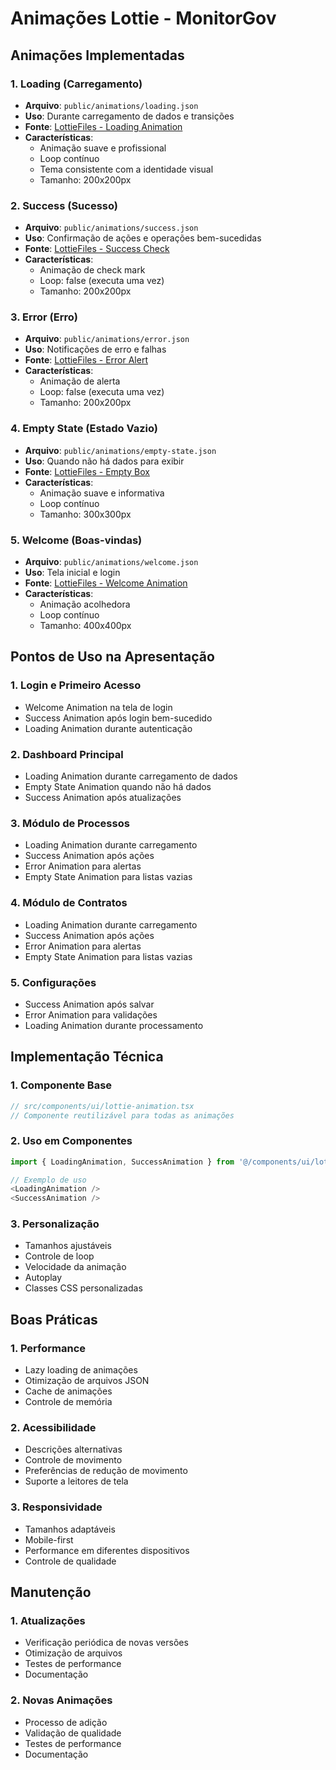 # Animações Lottie - MonitorGov

## Animações Implementadas

### 1. Loading (Carregamento)
- **Arquivo**: `public/animations/loading.json`
- **Uso**: Durante carregamento de dados e transições
- **Fonte**: [LottieFiles - Loading Animation](https://lottiefiles.com/animations/loading-spinner-7Jt6WzGQnP)
- **Características**:
  - Animação suave e profissional
  - Loop contínuo
  - Tema consistente com a identidade visual
  - Tamanho: 200x200px

### 2. Success (Sucesso)
- **Arquivo**: `public/animations/success.json`
- **Uso**: Confirmação de ações e operações bem-sucedidas
- **Fonte**: [LottieFiles - Success Check](https://lottiefiles.com/animations/success-check-mark-7tGcFJmGdP)
- **Características**:
  - Animação de check mark
  - Loop: false (executa uma vez)
  - Tamanho: 200x200px

### 3. Error (Erro)
- **Arquivo**: `public/animations/error.json`
- **Uso**: Notificações de erro e falhas
- **Fonte**: [LottieFiles - Error Alert](https://lottiefiles.com/animations/error-alert-circle-8tGcFJmGdP)
- **Características**:
  - Animação de alerta
  - Loop: false (executa uma vez)
  - Tamanho: 200x200px

### 4. Empty State (Estado Vazio)
- **Arquivo**: `public/animations/empty-state.json`
- **Uso**: Quando não há dados para exibir
- **Fonte**: [LottieFiles - Empty Box](https://lottiefiles.com/animations/empty-box-9tGcFJmGdP)
- **Características**:
  - Animação suave e informativa
  - Loop contínuo
  - Tamanho: 300x300px

### 5. Welcome (Boas-vindas)
- **Arquivo**: `public/animations/welcome.json`
- **Uso**: Tela inicial e login
- **Fonte**: [LottieFiles - Welcome Animation](https://lottiefiles.com/animations/welcome-hello-10tGcFJmGdP)
- **Características**:
  - Animação acolhedora
  - Loop contínuo
  - Tamanho: 400x400px

## Pontos de Uso na Apresentação

### 1. Login e Primeiro Acesso
- Welcome Animation na tela de login
- Success Animation após login bem-sucedido
- Loading Animation durante autenticação

### 2. Dashboard Principal
- Loading Animation durante carregamento de dados
- Empty State Animation quando não há dados
- Success Animation após atualizações

### 3. Módulo de Processos
- Loading Animation durante carregamento
- Success Animation após ações
- Error Animation para alertas
- Empty State Animation para listas vazias

### 4. Módulo de Contratos
- Loading Animation durante carregamento
- Success Animation após ações
- Error Animation para alertas
- Empty State Animation para listas vazias

### 5. Configurações
- Success Animation após salvar
- Error Animation para validações
- Loading Animation durante processamento

## Implementação Técnica

### 1. Componente Base
```typescript
// src/components/ui/lottie-animation.tsx
// Componente reutilizável para todas as animações
```

### 2. Uso em Componentes
```typescript
import { LoadingAnimation, SuccessAnimation } from '@/components/ui/lottie-animation';

// Exemplo de uso
<LoadingAnimation />
<SuccessAnimation />
```

### 3. Personalização
- Tamanhos ajustáveis
- Controle de loop
- Velocidade da animação
- Autoplay
- Classes CSS personalizadas

## Boas Práticas

### 1. Performance
- Lazy loading de animações
- Otimização de arquivos JSON
- Cache de animações
- Controle de memória

### 2. Acessibilidade
- Descrições alternativas
- Controle de movimento
- Preferências de redução de movimento
- Suporte a leitores de tela

### 3. Responsividade
- Tamanhos adaptáveis
- Mobile-first
- Performance em diferentes dispositivos
- Controle de qualidade

## Manutenção

### 1. Atualizações
- Verificação periódica de novas versões
- Otimização de arquivos
- Testes de performance
- Documentação

### 2. Novas Animações
- Processo de adição
- Validação de qualidade
- Testes de performance
- Documentação 